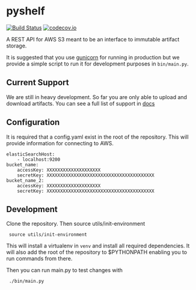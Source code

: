 pyshelf
=======

[![Build Status](https://travis-ci.org/kyle-long/pyshelf.svg?branch=master)](https://travis-ci.org/kyle-long/pyshelf)
[![codecov.io](https://codecov.io/github/kyle-long/pyshelf/coverage.svg?branch=master)](https://codecov.io/github/kyle-long/pyshelf?branch=develop)

A REST API for AWS S3 meant to be an interface to immutable artifact storage.

It is suggested that you use [gunicorn](http://gunicorn.org/) for running in production but we provide a simple script to run it
for development purposes in `bin/main.py`.

Current Support
---------------

We are still in heavy development. So far you are only able to upload and download artifacts.  You can see a full list of support
in [docs](docs/README.md)

Configuration
-------------

It is required that a config.yaml exist in the root of the repository.  This will provide information for connecting to AWS.

    elasticSearchHost:
        - localhost:9200
    bucket_name:
        accessKey: XXXXXXXXXXXXXXXXXXXX
        secretKey: XXXXXXXXXXXXXXXXXXXXXXXXXXXXXXXXXXXXXXXX
    bucket_name_2:
        accessKey: XXXXXXXXXXXXXXXXXXXX
        secretKey: XXXXXXXXXXXXXXXXXXXXXXXXXXXXXXXXXXXXXXXX

Development
-----------

Clone the repository.  Then source utils/init-environment

     source utils/init-environment

This will install a virtualenv in `venv` and install all required dependencies.  It will also add the root of the repository to $PYTHONPATH
enabling you to run commands from there.

Then you can run main.py to test changes with

     ./bin/main.py
